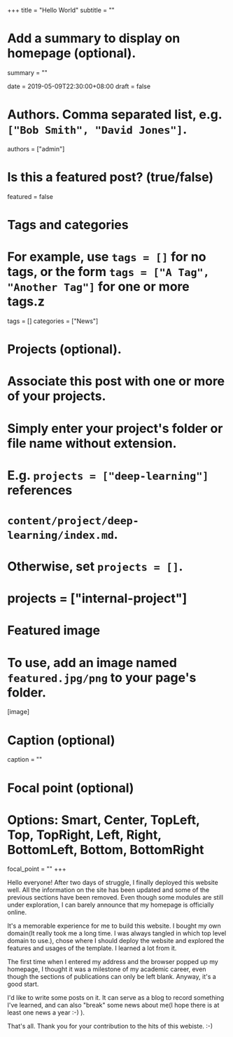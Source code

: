 +++
title = "Hello World"
subtitle = ""

# Add a summary to display on homepage (optional).
summary = ""

date = 2019-05-09T22:30:00+08:00
draft = false

# Authors. Comma separated list, e.g. `["Bob Smith", "David Jones"]`.
authors = ["admin"]

# Is this a featured post? (true/false)
featured = false

# Tags and categories
# For example, use `tags = []` for no tags, or the form `tags = ["A Tag", "Another Tag"]` for one or more tags.z
tags = []
categories = ["News"]

# Projects (optional).
#   Associate this post with one or more of your projects.
#   Simply enter your project's folder or file name without extension.
#   E.g. `projects = ["deep-learning"]` references 
#   `content/project/deep-learning/index.md`.
#   Otherwise, set `projects = []`.
# projects = ["internal-project"]

# Featured image
# To use, add an image named `featured.jpg/png` to your page's folder. 
[image]
  # Caption (optional)
  caption = ""

  # Focal point (optional)
  # Options: Smart, Center, TopLeft, Top, TopRight, Left, Right, BottomLeft, Bottom, BottomRight
  focal_point = ""
+++

Hello everyone! After two days of struggle, I finally deployed this website well. All the information on the site has been updated and some of the previous sections have been removed. Even though some modules are still under exploration, I can barely announce that my homepage is officially online.

It's a memorable experience for me to build this website. I bought my own domain(It really took me a long time. I was always tangled in which top level domain to use.), chose where I should deploy the website and explored the features and usages of the template. I learned a lot from it.

The first time when I entered my address and the browser popped up my homepage, I thought it was a milestone of my academic career, even though the sections of publications can only be left blank. Anyway, it's a good start.

I'd like to write some posts on it. It can serve as a blog to record something I've learned, and can also "break" some news about me(I hope there is at least one news a year :-) ).

That's all. Thank you for your contribution to the hits of this webiste. :-)
